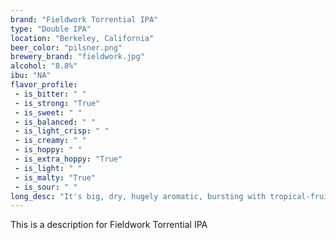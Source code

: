 ```yaml
---
brand: "Fieldwork Torrential IPA"
type: "Double IPA"
location: "Berkeley, California"
beer_color: "pilsner.png"
brewery_brand: "fieldwork.jpg"
alcohol: "8.8%"
ibu: "NA"
flavor_profile:
 - is_bitter: " "
 - is_strong: "True"
 - is_sweet: " "
 - is_balanced: " "
 - is_light_crisp: " "
 - is_creamy: " "
 - is_hoppy: " "
 - is_extra_hoppy: "True"
 - is_light: " "
 - is_malty: "True"
 - is_sour: " "
long_desc: "It's big, dry, hugely aromatic, bursting with tropical-fruity hop flavors, balanced in bitterness, and terrifyingly drinkable. A mix of our base malt and a Belgian specialty malt gives the beer a small amount of malt character without adding any sweetness or coming off as anything other than a very west coast style Double IPA."
---
```


This is a description for Fieldwork Torrential IPA